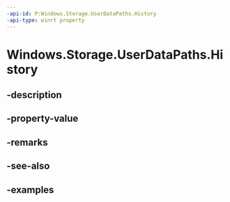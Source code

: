 ```yaml
---
-api-id: P:Windows.Storage.UserDataPaths.History
-api-type: winrt property
---
```


<!-- Property syntax.
public string History { get; }
-->

# Windows.Storage.UserDataPaths.History

## -description

## -property-value

## -remarks

## -see-also

## -examples

